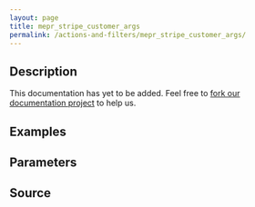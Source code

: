 ```yaml
---
layout: page
title: mepr_stripe_customer_args
permalink: /actions-and-filters/mepr_stripe_customer_args/
---
```


## Description

This documentation has yet to be added. Feel free to [fork our documentation project](https://github.com/caseproof/memberpress-docs) to help us.

## Examples


## Parameters


## Source

